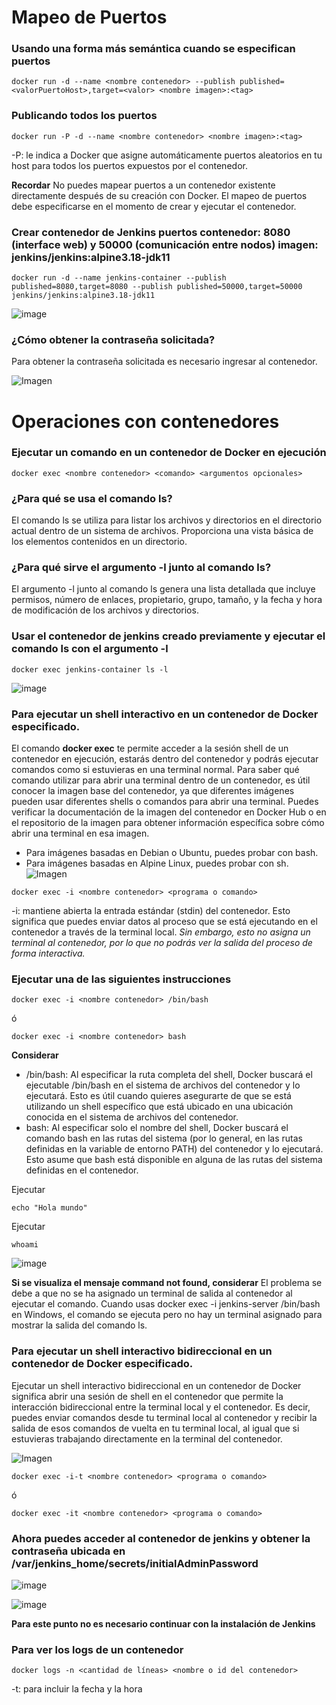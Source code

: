# Mapeo de Puertos 
### Usando una forma más semántica cuando se especifican puertos

```
docker run -d --name <nombre contenedor> --publish published=<valorPuertoHost>,target=<valor> <nombre imagen>:<tag> 
```
### Publicando todos los puertos
```
docker run -P -d --name <nombre contenedor> <nombre imagen>:<tag> 
```

-P: le indica a Docker que asigne automáticamente puertos aleatorios en tu host para todos los puertos expuestos por el contenedor.

**Recordar**
No puedes mapear puertos a un contenedor existente directamente después de su creación con Docker. El mapeo de puertos debe especificarse en el momento de crear y ejecutar el contenedor.

### Crear contenedor de Jenkins puertos contenedor: 8080 (interface web) y 50000 (comunicación entre nodos) imagen: jenkins/jenkins:alpine3.18-jdk11
```
docker run -d --name jenkins-container --publish published=8080,target=8080 --publish published=50000,target=50000 jenkins/jenkins:alpine3.18-jdk11
```
![image](https://github.com/user-attachments/assets/37985c37-9134-4a4d-bfcf-9d22c38b21ea)

### ¿Cómo obtener la contraseña solicitada?
Para obtener la contraseña solicitada es necesario ingresar al contenedor.

![Imagen](img/jenkins.PNG)

# Operaciones con contenedores

### Ejecutar un comando en un contenedor de Docker en ejecución
```
docker exec <nombre contenedor> <comando> <argumentos opcionales>
```
### ¿Para qué se usa el comando ls?
El comando ls se utiliza para listar los archivos y directorios en el directorio actual dentro de un sistema de archivos. Proporciona una vista básica de los elementos contenidos en un directorio.

### ¿Para qué sirve el argumento -l junto al comando ls?
El argumento -l junto al comando ls genera una lista detallada que incluye permisos, número de enlaces, propietario, grupo, tamaño, y la fecha y hora de modificación de los archivos y directorios. 

### Usar el contenedor de jenkins creado previamente y ejecutar el comando ls con el argumento -l
```
docker exec jenkins-container ls -l
```
![image](https://github.com/user-attachments/assets/8732e0fb-aad0-4b33-b18b-0bb7a0014627)

### Para ejecutar un shell interactivo en un contenedor de Docker especificado.
El comando **docker exec** te permite acceder a la sesión shell de un contenedor en ejecución, estarás dentro del contenedor y podrás ejecutar comandos como si estuvieras en una terminal normal. 
Para saber qué comando utilizar para abrir una terminal dentro de un contenedor, es útil conocer la imagen base del contenedor, ya que diferentes imágenes pueden usar diferentes shells o comandos para abrir una terminal. Puedes verificar la documentación de la imagen del contenedor en Docker Hub o en el repositorio de la imagen para obtener información específica sobre cómo abrir una terminal en esa imagen.
- Para imágenes basadas en Debian o Ubuntu, puedes probar con bash.
- Para imágenes basadas en Alpine Linux, puedes probar con sh.
![Imagen](img/jenkins-i.PNG)
```
docker exec -i <nombre contenedor> <programa o comando>
```
-i: mantiene abierta la entrada estándar (stdin) del contenedor. Esto significa que puedes enviar datos al proceso que se está ejecutando en el contenedor a través de la terminal local. *Sin embargo, esto no asigna un terminal al contenedor, por lo que no podrás ver la salida del proceso de forma interactiva.*

### Ejecutar una de las siguientes instrucciones
```
docker exec -i <nombre contenedor> /bin/bash 
```
ó
```
docker exec -i <nombre contenedor> bash 
```
**Considerar**
- /bin/bash: Al especificar la ruta completa del shell, Docker buscará el ejecutable /bin/bash en el sistema de archivos del contenedor y lo ejecutará. Esto es útil cuando quieres asegurarte de que se está utilizando un shell específico que está ubicado en una ubicación conocida en el sistema de archivos del contenedor. 
- bash: Al especificar solo el nombre del shell, Docker buscará el comando bash en las rutas del sistema (por lo general, en las rutas definidas en la variable de entorno PATH) del contenedor y lo ejecutará. Esto asume que bash está disponible en alguna de las rutas del sistema definidas en el contenedor.

Ejecutar
```
echo "Hola mundo"
```

Ejecutar
```
whoami
```
![image](https://github.com/user-attachments/assets/06b43e26-4d44-4b64-a016-eb0a20ec32df)


**Si se visualiza el mensaje command not found, considerar**
El problema se debe a que no se ha asignado un terminal de salida al contenedor al ejecutar el comando. Cuando usas docker exec -i jenkins-server /bin/bash en Windows, el comando se ejecuta pero no hay un terminal asignado para mostrar la salida del comando ls.


### Para ejecutar un shell interactivo bidireccional en un contenedor de Docker especificado.
Ejecutar un shell interactivo bidireccional en un contenedor de Docker significa abrir una sesión de shell en el contenedor que permite la interacción bidireccional entre la terminal local y el contenedor. Es decir, puedes enviar comandos desde tu terminal local al contenedor y recibir la salida de esos comandos de vuelta en tu terminal local, al igual que si estuvieras trabajando directamente en la terminal del contenedor.

![Imagen](img/jenkins-it.PNG)
```
docker exec -i-t <nombre contenedor> <programa o comando>
```
ó
```
docker exec -it <nombre contenedor> <programa o comando>
```

### Ahora puedes acceder al contenedor de jenkins y obtener la contraseña ubicada en /var/jenkins_home/secrets/initialAdminPassword
![image](https://github.com/user-attachments/assets/26818f0e-0e45-4a2a-90ed-81da94d0412e)

![image](https://github.com/user-attachments/assets/0e611d23-b314-4cea-90dc-d914378a5141)


**Para este punto no es necesario continuar con la instalación de Jenkins**


### Para ver los logs de un contenedor

```
docker logs -n <cantidad de líneas> <nombre o id del contenedor> 
```
-t: para incluir la fecha y la hora





